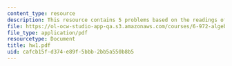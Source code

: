 ```yaml
---
content_type: resource
description: This resource contains 5 problems based on the readings of the course.
file: https://ol-ocw-studio-app-qa.s3.amazonaws.com/courses/6-972-algebraic-techniques-and-semidefinite-optimization-spring-2006/cafcb15fd374e89f5bbb2bb5a550b8b5_hw1.pdf
file_type: application/pdf
resourcetype: Document
title: hw1.pdf
uid: cafcb15f-d374-e89f-5bbb-2bb5a550b8b5
---
```

